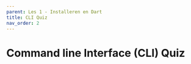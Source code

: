 ```yaml
---
parent: Les 1 - Installeren en Dart
title: CLI Quiz
nav_order: 2
---
```


# Command line Interface (CLI) Quiz